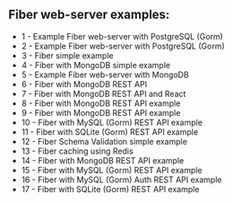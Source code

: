 ## Fiber web-server examples:

- 1 - Example Fiber web-server with PostgreSQL (Gorm)
- 2 - Example Fiber web-server with PostgreSQL (Gorm)
- 3 - Fiber simple example
- 4 - Fiber with MongoDB simple example
- 5 - Example Fiber web-server with MongoDB
- 6 - Fiber with MongoDB REST API
- 7 - Fiber with MongoDB REST API and React
- 8 - Fiber with MongoDB REST API example
- 9 - Fiber with MongoDB REST API example
- 10 - Fiber with MySQL (Gorm) REST API example
- 11 - Fiber with SQLite (Gorm) REST API example
- 12 - Fiber Schema Validation simple example
- 13 - Fiber сaching using Redis
- 14 - Fiber with MongoDB REST API example
- 15 - Fiber with MySQL (Gorm) REST API example
- 16 - Fiber with MySQL (Gorm) Auth REST API example
- 17 - Fiber with SQLite (Gorm) REST API example
